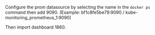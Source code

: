 
Configure the prom datasource by selecting the name in the `docker ps` command then add 9090. (Example: bf1c8fe5be79:9090 / kube-monitoring_prometheus_1:9090) 

Then import dashboard 1860.
